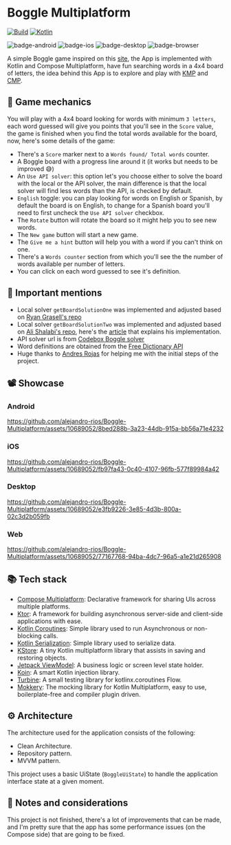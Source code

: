 # Boggle Multiplatform
[![Build](https://github.com/alejandro-rios/Boggle-Multiplatform/actions/workflows/build.yml/badge.svg)](https://github.com/alejandro-rios/Boggle-Multiplatform/actions/workflows/build.yml)
[![Kotlin](https://img.shields.io/badge/Kotlin-2.0.0-blue.svg?style=flat&logo=kotlin)](https://kotlinlang.org)

![badge-android](http://img.shields.io/badge/platform-android-3DDC84.svg?style=flat)
![badge-ios](http://img.shields.io/badge/platform-ios-EAEAEA.svg?style=flat)
![badge-desktop](http://img.shields.io/badge/platform-desktop-4D76CD.svg?style=flat)
![badge-browser](https://img.shields.io/badge/platform-wasm-654FF0.svg?style=flat)

A simple Boggle game inspired on this [site](https://wordshake.com/boggle), the App is implemented with Kotlin and Compose Multiplatform, 
have fun searching words in a 4x4 board of letters, the idea behind this App is to explore and play with [KMP](https://kotlinlang.org/docs/multiplatform.html) and [CMP](https://www.jetbrains.com/lp/compose-multiplatform/).

## 🎲 Game mechanics
You will play with a 4x4 board looking for words with minimum `3 letters`, each word guessed will give you points 
that you'll see in the `Score` value, the game is finished when you find the total words available for the board, 
now, here's some details of the game:

- There's a `Score` marker next to a `Words found/ Total words` counter.
- A Boggle board with a progress line around it (it works but needs to be improved 😅)
- An `Use API solver`: this option let's you choose either to solve the board with the local or the API solver, the 
  main difference is that the local solver will find less words than the API, is checked by default.
- `English` toggle: you can play looking for words on English or Spanish, by default the board is on English, to 
  change for a Spanish board you'll need to first uncheck the `Use API solver` checkbox.
- The `Rotate` button will rotate the board so it might help you to see new words.
- The `New game` button will start a new game.
- The `Give me a hint` button will help you with a word if you can't think on one.
- There's a `Words counter` section from which you'll see the the number of words available per number of letters.
- You can click on each word guessed to see it's definition.

## 📢 Important mentions
- Local solver `getBoardSolutionOne` was implemented and adjusted based on [Ryan Grasell's repo](https://github.com/rgrasell/BoggleSolver/)
- Local solver `getBoardSolutionTwo` was implemented and adjusted based on [Ali Shalabi's repo](https://github.com/alishalabi/boggle), here's the [article](https://medium.com/@ashalabi13/solving-boggle-using-depth-first-searches-and-prefix-trees-9c3faa89ea99) that explains his implementation.
- API solver url is from [Codebox Boggle solver](https://codebox.net/pages/boggle-game-solver-and-web-service)
- Word definitions are obtained from the [Free Dictionary API](https://dictionaryapi.dev/)
- Huge thanks to [Andres Rojas](https://andresrojas.dev/) for helping me with the initial steps of the project.


## 📽️ Showcase
### Android

https://github.com/alejandro-rios/Boggle-Multiplatform/assets/10689052/8bed288b-3a23-44db-915a-bb56a71e4232


### iOS

https://github.com/alejandro-rios/Boggle-Multiplatform/assets/10689052/fb97fa43-0c40-4107-96fb-577f89984a42


### Desktop

https://github.com/alejandro-rios/Boggle-Multiplatform/assets/10689052/e3fb9226-3e85-4d3b-800a-02c3d2b059fb


### Web

https://github.com/alejandro-rios/Boggle-Multiplatform/assets/10689052/77167768-94ba-4dc7-96a5-a1e21d265908


## 📚 Tech stack
- [Compose Multiplatform](https://github.com/JetBrains/compose-multiplatform): Declarative framework for sharing UIs across multiple platforms.
- [Ktor](https://github.com/ktorio/ktor): A framework for building asynchronous server-side and client-side applications with ease.
- [Kotlin Coroutines](https://github.com/Kotlin/kotlinx.coroutines): Simple library used to run Asynchronous or non-blocking calls.
- [Kotlin Serialization](https://github.com/Kotlin/kotlinx.serialization): Simple library used to serialize data.
- [KStore](https://github.com/xxfast/KStore): A tiny Kotlin multiplatform library that assists in saving and restoring objects.
- [Jetpack ViewModel](https://developer.android.com/topic/libraries/architecture/viewmodel): A business logic or screen level state holder.
- [Koin](https://insert-koin.io/): A smart Kotlin injection library.
- [Turbine](https://github.com/cashapp/turbine): A small testing library for kotlinx.coroutines Flow.
- [Mokkery](https://mokkery.dev/): The mocking library for Kotlin Multiplatform, easy to use, boilerplate-free and compiler plugin driven.

## ⚙️ Architecture
The architecture used for the application consists of the following:

- Clean Architecture.
- Repository pattern.
- MVVM pattern.

This project uses a basic UiState (`BoggleUiState`) to handle the application interface state at a given moment.

## 📓 Notes and considerations
This project is not finished, there's a lot of improvements that can be made, and I'm pretty sure that the app has 
some performance issues (on the Compose side) that are going to be fixed.
